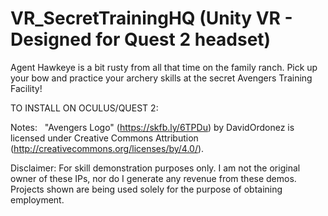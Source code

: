 # VR_SecretTrainingHQ (Unity VR - Designed for Quest 2 headset)

Agent Hawkeye is a bit rusty from all that time on the family ranch. Pick up your bow and practice your archery skills at the secret Avengers Training Facility!

TO INSTALL ON OCULUS/QUEST 2:

Notes:
&nbsp;
"Avengers Logo" (https://skfb.ly/6TPDu) by DavidOrdonez is licensed under Creative Commons Attribution (http://creativecommons.org/licenses/by/4.0/).

Disclaimer:
For skill demonstration purposes only. I am not the original owner of these IPs, nor do I generate any revenue from these demos. Projects shown are being used solely for the purpose of obtaining employment.
